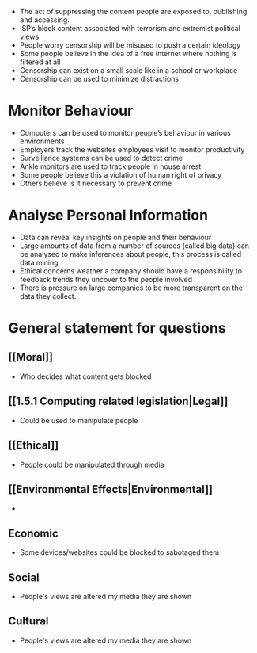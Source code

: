 - The act of suppressing the content people are exposed to, publishing and accessing. 
- ISP’s block content associated with terrorism and extremist political views 
- People worry censorship will be misused to push a certain ideology 
- Some people believe in the idea of a free internet where nothing is filtered at all 
- Censorship can exist on a small scale like in a school or workplace 
- Censorship can be used to minimize distractions  
# Monitor Behaviour 
- Computers can be used to monitor people’s behaviour in various environments 
- Employers track the websites employees visit to monitor productivity 
- Surveillance systems can be used to detect crime 
- Ankle monitors are used to track people in house arrest 
- Some people believe this a violation of human right of privacy 
- Others believe is it necessary to prevent crime 
# Analyse Personal Information 
- Data can reveal key insights on people and their behaviour 
- Large amounts of data from a number of sources (called big data) can be analysed to make inferences about people, this process is called data mining 
- Ethical concerns weather a company should have a responsibility to feedback trends they uncover to the people involved 
- There is pressure on large companies to be more transparent on the data they collect.

# General statement for questions
## [[Moral]]
- Who decides what content gets blocked
## [[1.5.1 Computing related legislation|Legal]]
- Could be used to manipulate people
## [[Ethical]]
- People could be manipulated through media
## [[Environmental Effects|Environmental]]
- 
## Economic
- Some devices/websites could be blocked to sabotaged them
## Social
- People's views are altered my media they are shown
## Cultural
-  People's views are altered my media they are shown